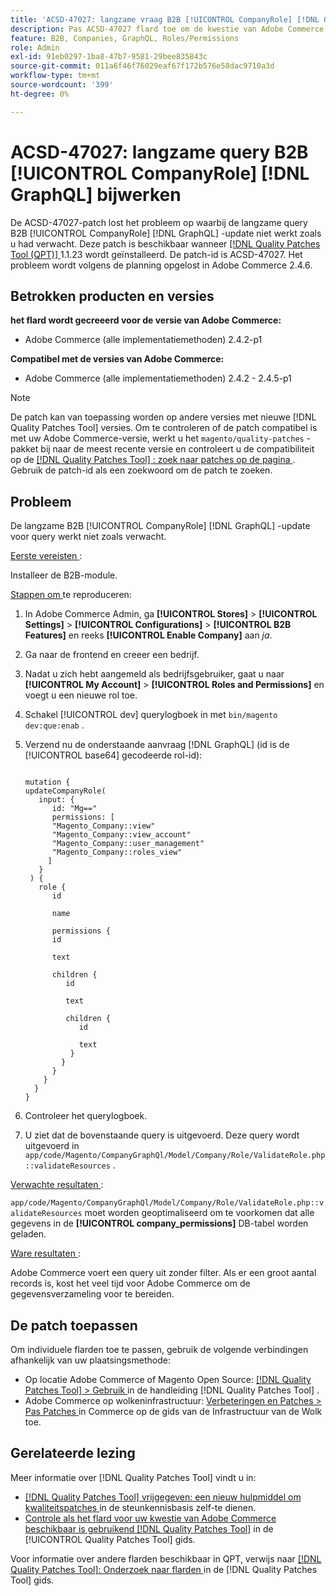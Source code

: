 ```yaml
---
title: 'ACSD-47027: langzame vraag B2B [!UICONTROL CompanyRole] [!DNL GraphQL]  update'
description: Pas ACSD-47027 flard toe om de kwestie van Adobe Commerce te bevestigen waar er een langzame vraag B2B [!UICONTROL CompanyRole] [!DNL GraphQL]  update is.
feature: B2B, Companies, GraphQL, Roles/Permissions
role: Admin
exl-id: 91eb0297-1ba8-47b7-9581-29bee835843c
source-git-commit: 011a6f46f76029eaf67f172b576e58dac9710a3d
workflow-type: tm+mt
source-wordcount: '399'
ht-degree: 0%

---
```


# ACSD-47027: langzame query B2B [!UICONTROL CompanyRole] [!DNL GraphQL] bijwerken

De ACSD-47027-patch lost het probleem op waarbij de langzame query B2B [!UICONTROL CompanyRole] [!DNL GraphQL] -update niet werkt zoals u had verwacht. Deze patch is beschikbaar wanneer [[!DNL Quality Patches Tool (QPT)] ](https://experienceleague.adobe.com/nl/docs/commerce-operations/tools/quality-patches-tool/quality-patches-tool-to-self-serve-quality-patches) 1.1.23 wordt geïnstalleerd. De patch-id is ACSD-47027. Het probleem wordt volgens de planning opgelost in Adobe Commerce 2.4.6.

## Betrokken producten en versies

**het flard wordt gecreeerd voor de versie van Adobe Commerce:**
* Adobe Commerce (alle implementatiemethoden) 2.4.2-p1

**Compatibel met de versies van Adobe Commerce:**
* Adobe Commerce (alle implementatiemethoden) 2.4.2 - 2.4.5-p1

>[!NOTE]
>
>De patch kan van toepassing worden op andere versies met nieuwe [!DNL Quality Patches Tool] versies. Om te controleren of de patch compatibel is met uw Adobe Commerce-versie, werkt u het `magento/quality-patches` -pakket bij naar de meest recente versie en controleert u de compatibiliteit op de [[!DNL Quality Patches Tool] : zoek naar patches op de pagina ](https://experienceleague.adobe.com/tools/commerce-quality-patches/index.html?lang=nl-NL) . Gebruik de patch-id als een zoekwoord om de patch te zoeken.

## Probleem

De langzame B2B [!UICONTROL CompanyRole] [!DNL GraphQL] -update voor query werkt niet zoals verwacht.

<u> Eerste vereisten </u>:

Installeer de B2B-module.

<u> Stappen om </u> te reproduceren:

1. In Adobe Commerce Admin, ga **[!UICONTROL Stores]** > **[!UICONTROL Settings]** > **[!UICONTROL Configurations]** > **[!UICONTROL B2B Features]** en reeks **[!UICONTROL Enable Company]** aan _ja_.
1. Ga naar de frontend en creeer een bedrijf.
1. Nadat u zich hebt aangemeld als bedrijfsgebruiker, gaat u naar **[!UICONTROL My Account]** > **[!UICONTROL Roles and Permissions]** en voegt u een nieuwe rol toe.
1. Schakel [!UICONTROL dev] querylogboek in met `bin/magento dev:que:enab` .
1. Verzend nu de onderstaande aanvraag [!DNL GraphQL] (id is de [!UICONTROL base64] gecodeerde rol-id):

   <pre><code>
   mutation &lbrace;
   updateCompanyRole(
      input: &lbrace;
         id: "Mg=="
         permissions: &lbrack;
         "Magento_Company::view"
         "Magento_Company::view_account"
         "Magento_Company::user_management"
         "Magento_Company::roles_view"
        &rbrack;
      &rbrace;
    ) &lbrace;
      role &lbrace;
         id

         name

         permissions &lbrace;
         id

         text

         children &lbrace;
            id

            text

            children &lbrace;
               id

               text
             &rbrace;
           &rbrace;
         &rbrace;
       &rbrace;
     &rbrace;
   &rbrace;
   </code></pre>

1. Controleer het querylogboek.
1. U ziet dat de bovenstaande query is uitgevoerd. Deze query wordt uitgevoerd in `app/code/Magento/CompanyGraphQl/Model/Company/Role/ValidateRole.php::validateResources` .

<u> Verwachte resultaten </u>:

`app/code/Magento/CompanyGraphQl/Model/Company/Role/ValidateRole.php::validateResources` moet worden geoptimaliseerd om te voorkomen dat alle gegevens in de **[!UICONTROL company_permissions]** DB-tabel worden geladen.

<u> Ware resultaten </u>:

Adobe Commerce voert een query uit zonder filter. Als er een groot aantal records is, kost het veel tijd voor Adobe Commerce om de gegevensverzameling voor te bereiden.

## De patch toepassen

Om individuele flarden toe te passen, gebruik de volgende verbindingen afhankelijk van uw plaatsingsmethode:

* Op locatie Adobe Commerce of Magento Open Source: [[!DNL Quality Patches Tool] > Gebruik ](/help/tools/quality-patches-tool/usage.md) in de handleiding [!DNL Quality Patches Tool] .
* Adobe Commerce op wolkeninfrastructuur: [ Verbeteringen en Patches > Pas Patches ](https://experienceleague.adobe.com/docs/commerce-cloud-service/user-guide/develop/upgrade/apply-patches.html?lang=nl-NL) in Commerce op de gids van de Infrastructuur van de Wolk toe. 

## Gerelateerde lezing

Meer informatie over [!DNL Quality Patches Tool] vindt u in:

* [[!DNL Quality Patches Tool]  vrijgegeven: een nieuw hulpmiddel om kwaliteitspatches ](https://experienceleague.adobe.com/nl/docs/commerce-operations/tools/quality-patches-tool/quality-patches-tool-to-self-serve-quality-patches) in de steunkennisbasis zelf-te dienen.
* [ Controle als het flard voor uw kwestie van Adobe Commerce beschikbaar is gebruikend  [!DNL Quality Patches Tool]](/help/tools/quality-patches-tool/patches-available-in-qpt/check-patch-for-magento-issue-with-magento-quality-patches.md) in de [!UICONTROL Quality Patches Tool] gids.


Voor informatie over andere flarden beschikbaar in QPT, verwijs naar [[!DNL Quality Patches Tool]: Onderzoek naar flarden ](https://experienceleague.adobe.com/tools/commerce-quality-patches/index.html?lang=nl-NL) in de [!DNL Quality Patches Tool] gids.
